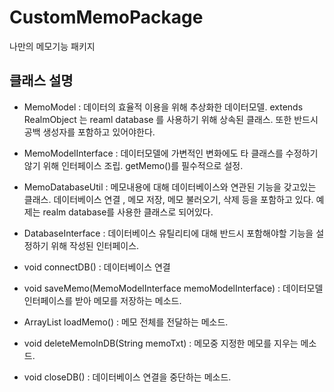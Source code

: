 CustomMemoPackage
=================

나만의 메모기능 패키지

클래스 설명
-----------

-	MemoModel : 데이터의 효율적 이용을 위해 추상화한 데이터모델. extends RealmObject 는 reaml database 를 사용하기 위해 상속된 클래스. 또한 반드시 공백 생성자를 포함하고 있어야한다.

-	MemoModelInterface : 데이터모델에 가변적인 변화에도 타 클래스를 수정하기 않기 위해 인터페이스 조립. getMemo()를 필수적으로 설정.

-	MemoDatabaseUtil : 메모내용에 대해 데이터베이스와 연관된 기능을 갖고있는 클래스. 데이터베이스 연결 , 메모 저장, 메모 불러오기, 삭제 등을 포함하고 있다. 예제는 realm database를 사용한 클래스로 되어있다.

-	DatabaseInterface : 데이터베이스 유틸리티에 대해 반드시 포함해야할 기능을 설정하기 위해 작성된 인터페이스.

-	void connectDB() : 데이터베이스 연결

-	void saveMemo(MemoModelInterface memoModelInterface) : 데이터모델 인터페이스를 받아 메모를 저장하는 메소드.

-	ArrayList<MemoModelInterface> loadMemo() : 메모 전체를 전달하는 메소드.

-	void deleteMemoInDB(String memoTxt) : 메모중 지정한 메모를 지우는 메소드.

-	void closeDB() : 데이터베이스 연결을 중단하는 메소드.

